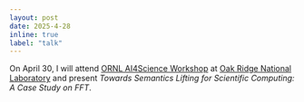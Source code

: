 ```yaml
---
layout: post
date: 2025-4-28
inline: true
label: "talk"
---
```


On April 30, I will attend [ORNL AI4Science Workshop](https://ornl.github.io/events/AI4Science-April-2025/) at [Oak Ridge National Laboratory](https://www.ornl.gov/) and present *Towards Semantics Lifting for Scientific Computing: A Case Study on FFT*.